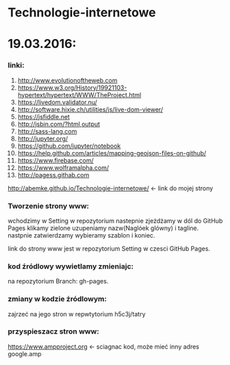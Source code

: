 # Technologie-internetowe

#  19.03.2016:

###  linki:
  1. http://www.evolutionoftheweb.com
  2. https://www.w3.org/History/19921103-hypertext/hypertext/WWW/TheProject.html
  3. https://livedom.validator.nu/
  4. http://software.hixie.ch/utilities/js/live-dom-viewer/
  5. https://jsfiddle.net
  6. http://jsbin.com/?html,output
  7. http://sass-lang.com
  8. http://jupyter.org/
  9. https://github.com/jupyter/notebook
  10. https://help.github.com/articles/mapping-geojson-files-on-github/
  11. https://www.firebase.com/
  12. https://www.wolframalpha.com/
  13. http://pagess.githab.com
  
http://abemke.github.io/Technologie-internetowe/ <- link do mojej strony

### Tworzenie strony www:

wchodzimy w Setting w repozytorium nastepnie zjeżdżamy w dól do GitHub Pages klikamy zielone uzupeniamy nazw(Naglóek glówny) i tagline.
nastpnie zatwierdzamy wybieramy szablon i koniec.

link do strony www jest w repozytorium Setting w czesci GitHub Pages.

### kod źródlowy wywietlamy zmieniajc:

 na repozytorium Branch: gh-pages.

### zmiany w kodzie źródlowym:

zajrzeć na jego stron w repwtytorium h5c3j/tatry

### przyspieszacz stron www:
https://www.ampproject.org <- sciagnac kod, może mieć inny adres
google.amp
